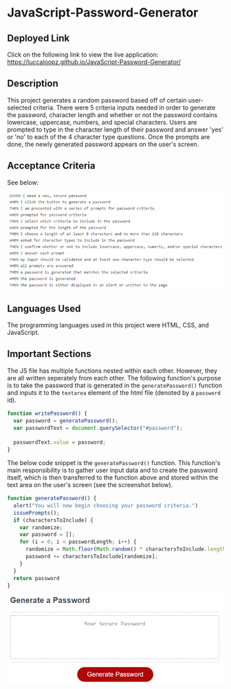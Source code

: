 # JavaScript-Password-Generator

## **Deployed Link**

Click on the following link to view the live application: https://luccaloopz.github.io/JavaScript-Password-Generator/

## **Description**

This project generates a random password based off of certain user-selected criteria. There were 5 criteria inputs needed in order to generate the password, character length and whether or not the password contains lowercase, uppercase, numbers, and special characters. Users are prompted to type in the character length of their password and answer 'yes' or 'no' to each of the 4 character type questions. Once the prompts are done, the newly generated password appears on the user's screen. 

## **Acceptance Criteria**

See below:

![screenshot](./Assets/Images/acceptance-criteria.PNG "Acceptance Criteria")

## **Languages Used**

The programming languages used in this project were HTML, CSS, and JavaScript. 

## **Important Sections**

The JS file has multiple functions nested within each other. However, they are all written seperately from each other. The following function's purpose is to take the password that is generated in the `generatePassword()` function and inputs it to the `textarea` element of the html file (denoted by a `password` id). 

```JavaScript
function writePassword() {
  var password = generatePassword();
  var passwordText = document.querySelector("#password");

  passwordText.value = password;
}
```

The below code snippet is the `generatePassword()` function. This function's main responsibility is to gather user input data and to create the password itself, which is then transferred to the function above and stored within the text area on the user's screen (see the screenshot below). 

```JavaScript
function generatePassword() {
  alert("You will now begin choosing your password criteria.")
  issuePrompts();
  if (charactersToInclude) {
    var randomize;
    var password = [];
    for (i = 0; i < passwordLength; i++) {
      randomize = Math.floor(Math.random() * charactersToInclude.length);
      password += charactersToInclude[randomize];
    }
  }
  return password
}
```

![screenshot](./Assets/Images/password-textarea.PNG "Password Text Area")